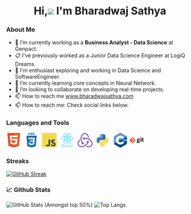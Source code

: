 <h1 align="center"> Hi,<img src="https://media.giphy.com/media/hvRJCLFzcasrR4ia7z/giphy.gif" width="30px"/> I'm Bharadwaj Sathya</h1>

### About Me

- 💼 I’m currently working as a <strong>Business Analyst - Data Science</strong> at Genpact.
- 📋 I've previously worked as a Junior Data Science Engineer at LogiQ Dreams.
- 🧭 I'm enthusiast exploring and working in Data Science and SoftwareEngineer.
- 🌱 I’m currently learning core concepts in Neural Network.
- 💞️ I’m looking to collaborate on developing real-time projects.
- 📫 How to reach me www.bharadwajsathya.com
- 📫 How to reach me: Check social links below.

### Languages and Tools

<div>
  <img src="https://github.com/devicons/devicon/blob/master/icons/html5/html5-original.svg" title="HTML5" alt="HTML" width="40" height="40"/>&nbsp;
  <img src="https://github.com/devicons/devicon/blob/master/icons/css3/css3-plain-wordmark.svg"  title="CSS3" alt="CSS" width="40" height="40"/>&nbsp;
  <img src="https://github.com/devicons/devicon/blob/master/icons/javascript/javascript-original.svg" title="JavaScript" alt="JavaScript" width="40" height="40"/>&nbsp;
  <img src="https://github.com/devicons/devicon/blob/master/icons/react/react-original-wordmark.svg" title="React" alt="React" width="40" height="40"/>&nbsp;
  <img src="https://github.com/devicons/devicon/blob/master/icons/redux/redux-original.svg" title="Redux" alt="Redux " width="40" height="40"/>&nbsp;
  <img src="https://github.com/devicons/devicon/blob/master/icons/python/python-original.svg" title="Python" alt="Python " width="40" height="40"/>&nbsp;
  <img src="https://github.com/devicons/devicon/blob/master/icons/cplusplus/cplusplus-original.svg" title="C++" alt="C++" width="40" height="40"/>
  <img src="https://github.com/devicons/devicon/blob/master/icons/git/git-original-wordmark.svg" title="Git" **alt="Git" width="40" height="40"/>
</div>

### Streaks

[![GitHub Streak](https://github-readme-streak-stats.herokuapp.com/?user=Bharadwaj-Sathya)](https://git.io/streak-stats)

### 📈 Github Stats 

![GitHub Stats (Amongst top 50%)](https://github-readme-stats.vercel.app/api?username=Bharadwaj-Sathya&show_icons=true&hide=issues,prs)
![Top Langs](https://github-readme-stats.vercel.app/api/top-langs/?username=Bharadwaj-Sathya&layout=compact&langs_count=4)
